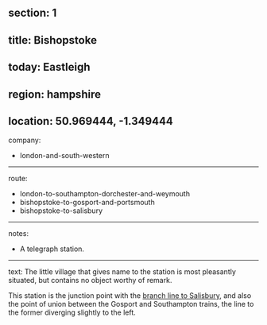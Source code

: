 ﻿section: 1
----
title: Bishopstoke
----
today: Eastleigh
----
region: hampshire
----
location: 50.969444, -1.349444
----
company:
- london-and-south-western
----
route:
- london-to-southampton-dorchester-and-weymouth
- bishopstoke-to-gosport-and-portsmouth
- bishopstoke-to-salisbury
----
notes:
- A telegraph station.
----
text: The little village that gives name to the station is most pleasantly situated, but contains no object worthy of remark.

This station is the junction point with the [branch line to Salisbury](/routes/bishopstoke-to-salisbury), and also the point of union between the Gosport and Southampton trains, the line to the former diverging slightly to the left.
